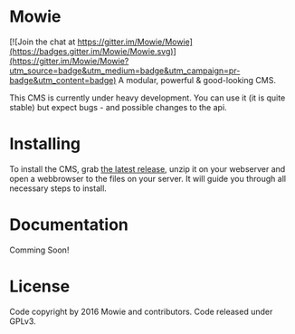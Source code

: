 # Mowie

[![Join the chat at https://gitter.im/Mowie/Mowie](https://badges.gitter.im/Mowie/Mowie.svg)](https://gitter.im/Mowie/Mowie?utm_source=badge&utm_medium=badge&utm_campaign=pr-badge&utm_content=badge)
A modular, powerful & good-looking CMS.

This CMS is currently under heavy development. You can use it (it is quite stable) but expect bugs - and possible changes to the api.

# Installing
To install the CMS, grab [the latest release](https://github.com/Mowie/Mowie/releases), unzip it on your webserver and open a webbrowser to the files on your server. It will guide you through all necessary steps to install.

# Documentation
Comming Soon!

# License
Code copyright by 2016 Mowie and contributors. Code released under GPLv3.